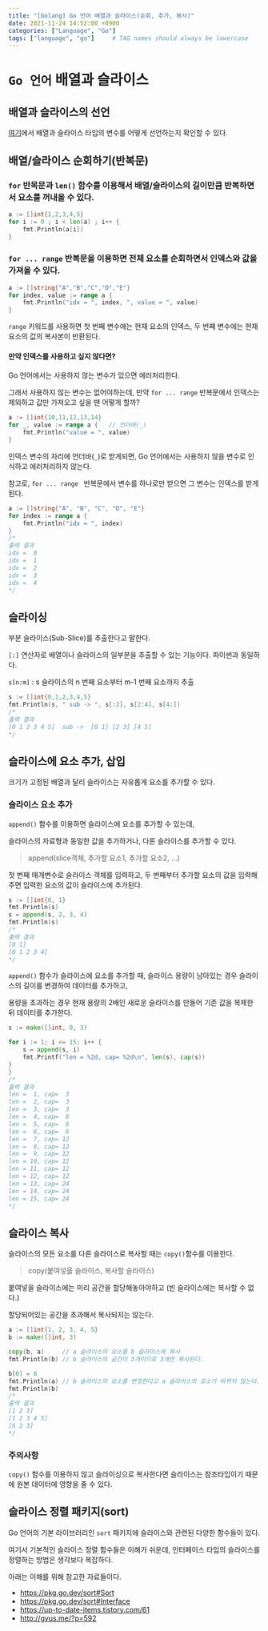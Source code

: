 ```yaml
---
title: "[Golang] Go 언어 배열과 슬라이스(순회, 추가, 복사)"
date: 2021-11-24 14:52:00 +0900
categories: ["Language", "Go"]
tags: ["language", "go"]     # TAG names should always be lowercase
---
```


# `Go 언어` 배열과 슬라이스

## 배열과 슬라이스의 선언

[여기](https://github.com/lyw1217/TIL/blob/main/Golang/Go_%EB%8D%B0%EC%9D%B4%ED%84%B0_%ED%83%80%EC%9E%85.md#array-%ED%83%80%EC%9E%85-%EB%B0%B0%EC%97%B4--slice-%ED%83%80%EC%9E%85-%EC%8A%AC%EB%9D%BC%EC%9D%B4%EC%8A%A4)에서 배열과 슬라이스 타입의 변수를 어떻게 선언하는지 확인할 수 있다.

## 배열/슬라이스 순회하기(반복문)

### `for` 반목문과 `len()` 함수를 이용해서 배열/슬라이스의 길이만큼 반복하면서 요소를 꺼내올 수 있다.

```go
a := []int{1,2,3,4,5}
for i := 0 ; i < len(a) ; i++ {
    fmt.Println(a[i])
}
```

### `for ... range` 반복문을 이용하면 전체 요소를 순회하면서 인덱스와 값을 가져올 수 있다.

```go
a := []string{"A","B","C","D","E"}
for index, value := range a {
    fmt.Println("idx = ", index, ", value = ", value)
}
```

`range` 키워드를 사용하면 첫 번째 변수에는 현재 요소의 인덱스, 두 번째 변수에는 현재 요소의 값의 복사본이 반환된다.

#### **만약 인덱스를 사용하고 싶지 않다면?**

Go 언어에서는 사용하지 않는 변수가 있으면 에러처리한다.

그래서 사용하지 않는 변수는 없어야하는데, 만약 `for ... range` 반복문에서 인덱스는 제외하고 값만 가져오고 싶을 땐 어떻게 할까?

```go
a := []int{10,11,12,13,14}
for _, value := range a {   // 언더바(_)
    fmt.Println("value = ", value)
}
```

인덱스 변수의 자리에 언더바(`_`)로 받게되면, Go 언어에서는 사용하지 않을 변수로 인식하고 에러처리하지 않는다.

참고로, `for ... range ` 반복문에서 변수를 하나로만 받으면 그 변수는 인덱스를 받게된다.

```go
a := []string{"A", "B", "C", "D", "E"}
for index := range a {
    fmt.Println("idx = ", index)
}
/*
출력 결과
idx =  0
idx =  1
idx =  2
idx =  3
idx =  4
*/
```

## 슬라이싱

부분 슬라이스(Sub-Slice)를 추출한다고 말한다.

`[:]` 연산자로 배열이나 슬라이스의 일부분을 추출할 수 있는 기능이다. 파이썬과 동일하다.

`s[n:m]` : s 슬라이스의 n 번째 요소부터 m-1 번째 요소까지 추출

```go
s := []int{0,1,2,3,4,5}
fmt.Println(s, " sub -> ", s[:2], s[2:4], s[4:])
/*
출력 결과
[0 1 2 3 4 5]  sub ->  [0 1] [2 3] [4 5]
*/
```

## 슬라이스에 요소 추가, 삽입

크기가 고정된 배열과 달리 슬라이스는 자유롭게 요소를 추가할 수 있다.

### 슬라이스 요소 추가

`append()` 함수를 이용하면 슬라이스에 요소를 추가할 수 있는데, 

슬라이스의 자료형과 동일한 값을 추가하거나, 다른 슬라이스를 추가할 수 있다.

> append(slice객체, 추가할 요소1, 추가할 요소2, ...)

첫 번째 매개변수로 슬라이스 객체를 입력하고, 두 번째부터 추가할 요소의 값을 입력해주면 입력한 요소의 값이 슬라이스에 추가된다.

```go
s := []int{0, 1}
fmt.Println(s)
s = append(s, 2, 3, 4)
fmt.Println(s)
/*
출력 결과
[0 1]
[0 1 2 3 4]
*/
```

`append()` 함수가 슬라이스에 요소를 추가할 때, 슬라이스 용량이 남아있는 경우 슬라이스의 길이를 변경하여 데이터를 추가하고,

용량을 초과하는 경우 현재 용량의 2배인 새로운 슬라이스를 만들어 기존 값을 복제한 뒤 데이터를 추가한다.

```go
s := make([]int, 0, 3)

for i := 1; i <= 15; i++ {
    s = append(s, i)
    fmt.Printf("len = %2d, cap= %2d\n", len(s), cap(s))
}
}
/*
출력 결과
len =  1, cap=  3
len =  2, cap=  3
len =  3, cap=  3
len =  4, cap=  6
len =  5, cap=  6
len =  6, cap=  6
len =  7, cap= 12
len =  8, cap= 12
len =  9, cap= 12
len = 10, cap= 12
len = 11, cap= 12
len = 12, cap= 12
len = 13, cap= 24
len = 14, cap= 24
len = 15, cap= 24
*/
```

## 슬라이스 복사

슬라이스의 모든 요소를 다른 슬라이스로 복사할 때는 `copy()`함수를 이용한다.

> copy(붙여넣읋 슬라이스, 복사할 슬라이스)

붙여넣을 슬라이스에는 미리 공간을 할당해놓아야하고 (빈 슬라이스에는 복사할 수 없다.)

할당되어있는 공간을 초과해서 복사되지는 않는다.

```go
a := []int{1, 2, 3, 4, 5}
b := make([]int, 3)

copy(b, a)     // a 슬라이스의 요소를 b 슬라이스에 복사
fmt.Println(b) // b 슬라이스의 공간이 3개이므로 3개만 복사된다.

b[0] = 6
fmt.Println(a) // b 슬라이스의 요소를 변경한다고 a 슬라이스의 요소가 바뀌지 않는다.
fmt.Println(b)
/*
출력 결과
[1 2 3]
[1 2 3 4 5]
[6 2 3]
*/
```

### **주의사항**

`copy()` 함수를 이용하지 않고 슬라이싱으로 복사한다면 슬라이스는 참조타입이기 때문에 원본 데이터에 영향을 줄 수 있다.

## 슬라이스 정렬 패키지(sort)

Go 언어의 기본 라이브러리인 `sort` 패키지에 슬라이스와 관련된 다양한 함수들이 있다.

여기서 기본적인 슬라이스 정렬 함수들은 이해가 쉬운데, 인터페이스 타입의 슬라이스를 정렬하는 방법은 생각보다 복잡하다.

아래는 이해를 위해 참고한 자료들이다. 

- https://pkg.go.dev/sort#Sort
- https://pkg.go.dev/sort#Interface
- https://up-to-date-items.tistory.com/61
- http://gyus.me/?p=592